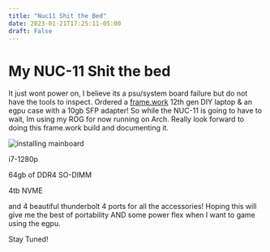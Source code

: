 ```yaml
---
title: "Nuc11 Shit the Bed"
date: 2023-01-21T17:25:11-05:00
draft: False
---
```

# My NUC-11 Shit the bed


It just wont power on, I believe its a psu/system board failure but do not have the tools to inspect. Ordered a [frame.work](https://frame.work/) 12th gen DIY laptop & an egpu case with a 10gb SFP adapter! So while the NUC-11 is going to have to wait, Im using my ROG for now running on Arch. Really look forward to doing this frame.work build and documenting it.

![installing mainboard](https://static.frame.work/67p5b9ecp4lmao5k0loswul67xke)


i7-1280p

64gb of DDR4 SO-DIMM

4tb NVME

and 4 beautiful thunderbolt 4 ports for all the accessories! Hoping this will give me the best of portability AND some power flex when I want to game using the egpu.


Stay Tuned!
